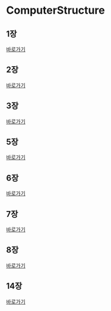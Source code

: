 # ComputerStructure


## 1장
[바로가기](https://github.com/MoSonLee/ComputerStructure/issues/1)
</br>

## 2장
[바로가기](https://github.com/MoSonLee/ComputerStructure/issues/2)
</br>

## 3장
[바로가기](https://github.com/MoSonLee/ComputerStructure/issues/3)
</br>

## 5장
[바로가기](https://github.com/MoSonLee/ComputerStructure/issues/4#issuecomment-949433833)
</br>

## 6장
[바로가기](https://github.com/MoSonLee/ComputerStructure/issues/5#issue-1033459957)
</br>

## 7장
[바로가기](https://github.com/MoSonLee/ComputerStructure/issues/6#issue-1034068712)
</br>


## 8장
[바로가기](https://github.com/MoSonLee/ComputerStructure/issues/7#issue-1034110594)
</br>

## 14장
[바로가기](https://github.com/MoSonLee/ComputerStructure/issues/8#issue-1065703694)
</br>
